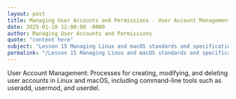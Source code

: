 ```yaml
---
layout: post
title: Managing User Accounts and Permissions - User Account Management
date: 2025-01-10 12:00:00 -0000
author: Managing User Accounts and Permissions
quote: "content here"
subject: "Lesson 15 Managing Linux and macOS standards and specifications"
permalink: "/Lesson 15 Managing Linux and macOS standards and specifications/Managing User Accounts and Permissions/Managing User Accounts and Permissions - User Account Management"
---
```


User Account Management: Processes for creating, modifying, and deleting user accounts in Linux and macOS, including command-line tools such as useradd, usermod, and userdel.
